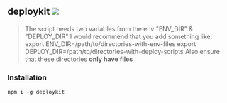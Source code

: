 ## deploykit ![](https://img.shields.io/badge/deploy-deploykit-blue)

<blockquote>
The script needs two variables from the env "ENV_DIR" & "DEPLOY_DIR"
I would recommend that you add something like:
export ENV_DIR=/path/to/directories-with-env-files
export DEPLOY_DIR=/path/to/directories-with-deploy-scripts
Also ensure that these directories <b>only have files</b>
</blockquote>

### Installation

`npm i -g deploykit`
